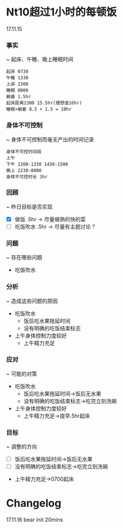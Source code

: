 # Nt10超过1小时的每顿饭

17.11.15

### 事实
~ 起床、午睡、晚上睡眠时间
```
起床 0730
午睡 1330
上床 2300
睡眠 0000
躺着 1.5hr
起床距离2300 15.5hr(理想值16hr)
睡眠+躺着 8.5 + 1.5 = 10hr
```

### 身体不可控制
~ 身体不可控制而毫无产出的时间记录
```
身体不可控时间段
上午 
下午 1200-1330 1430-1500
晚上 2230-0000
身体不可控时长 3hr
```

### 回顾
~ 昨日目标是否实现
- [x] 做饭 .5hr -> 尽量做熟的快的菜
- [ ] 吃饭吹水 .5hr -> 尽量有主题讨论？

### 问题
~ 存在哪些问题
- 吃饭吹水

### 分析
~ 造成这些问题的原因
- 吃饭吹水
    + 饭后吃水果拖延时间
    + 没有明确的吃饭结束标志
- 上午身体控制力度较好
    + 上午精力充足
    
### 应对
~ 可能的对策
- 吃饭吹水
    + 饭后吃水果拖延时间->饭后无水果
    + 没有明确的吃饭结束标志->吃完立刻洗碗
- 上午身体控制力度较好
    + 上午精力充足->提早.5hr起床

### 目标
~ 调整的方向
- [ ] 饭后吃水果拖延时间->饭后无水果
- [ ] 没有明确的吃饭结束标志->吃完立刻洗碗
- 上午精力充足->0700起床

# Changelog
17.11.16 bear init 20mins